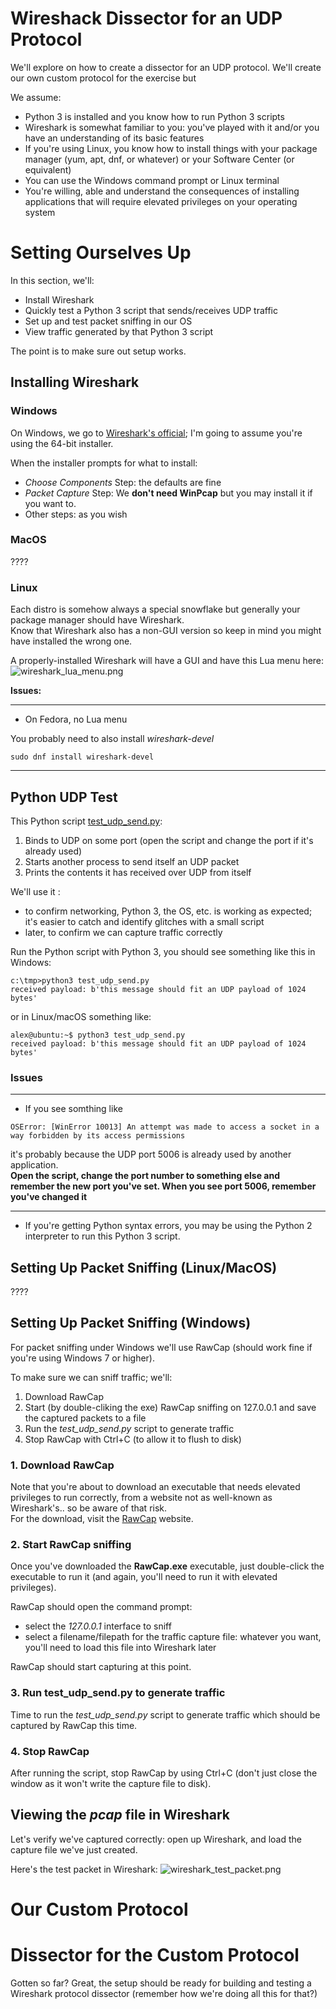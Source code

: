 # Wireshack Dissector for an UDP Protocol

We'll explore on how to create a dissector for an UDP protocol.
We'll create our own custom protocol for the exercise but 

We assume:
+ Python 3 is installed and you know how to run Python 3 scripts
+ Wireshark is somewhat familiar to you: you've played with it and/or you have an understanding of its basic features 
+ If you're using Linux, you know how to install things with your package manager (yum, apt, dnf, or whatever) or your Software Center (or equivalent)
+ You can use the Windows command prompt or Linux terminal
+ You're willing, able and understand the consequences of installing applications that will require elevated privileges on your operating system

# Setting Ourselves Up
In this section, we'll:

+ Install Wireshark
+ Quickly test a Python 3 script that sends/receives UDP traffic
+ Set up and test packet sniffing in our OS
+ View traffic generated by that Python 3 script

The point is to make sure out setup works.


## Installing Wireshark
### Windows
On Windows, we go to [Wireshark's official](https://www.wireshark.org/download.html); I'm going to assume you're using the 64-bit installer.

When the installer prompts for what to install:
+ *Choose Components* Step: the defaults are fine
+ *Packet Capture* Step: We **don't need WinPcap** but you may install it if you want to.
+ Other steps: as you wish

### MacOS

????

### Linux
Each distro is somehow always a special snowflake but generally your package manager should have Wireshark.   
Know that Wireshark also has a non-GUI version so keep in mind you might have installed the wrong one.

A properly-installed Wireshark will have a GUI and have this Lua menu here:
![wireshark_lua_menu.png](/assets/dissector/wireshark_lua_menu.png)

**Issues:**

---
+ On Fedora, no Lua menu  

You probably need to also install *wireshark-devel*

```
sudo dnf install wireshark-devel
 ```

---

## Python UDP Test
This Python script [test_udp_send.py](/assets/dissector/test_udp_send.py]):  
1. Binds to UDP on some port (open the script and change the port if it's already used)
2. Starts another process to send itself an UDP packet
3. Prints the contents it has received over UDP from itself

We'll use it :
+ to confirm networking, Python 3, the OS, etc. is working as expected; it's easier to catch and identify glitches with a small script
+ later, to confirm we can capture traffic correctly

Run the Python script with Python 3, you should see something like this in Windows:

```
c:\tmp>python3 test_udp_send.py  
received payload: b'this message should fit an UDP payload of 1024 bytes' 
```

or in Linux/macOS something like:

```
alex@ubuntu:~$ python3 test_udp_send.py
received payload: b'this message should fit an UDP payload of 1024 bytes'
```
### Issues

---
+ If you see somthing like  
 ```
OSError: [WinError 10013] An attempt was made to access a socket in a way forbidden by its access permissions
```
it's probably because the UDP port 5006 is already used by another application.  
**Open the script, change the port number to something else and remember the new port you've set. When you see port 5006, remember you've changed it**

---
+ If you're getting Python syntax errors, you may be using the Python 2 interpreter to run this Python 3 script.

## Setting Up Packet Sniffing (Linux/MacOS)

????

## Setting Up Packet Sniffing (Windows)
For packet sniffing under Windows we'll use RawCap (should work fine if you're using Windows 7 or higher).

To make sure we can sniff traffic; we'll:
1. Download RawCap
2. Start (by double-cliking the exe) RawCap sniffing on 127.0.0.1 and save the captured packets to a file
3. Run the *test_udp_send.py* script to generate traffic
4. Stop RawCap with Ctrl+C (to allow it to flush to disk)

### 1. Download RawCap
Note that you're about to download an executable that needs elevated privileges to run correctly, from a website not as well-known as Wireshark's.. so be aware of that risk.  
For the download, visit the [RawCap](http://www.netresec.com/?page=RawCap) website.

### 2. Start RawCap sniffing
Once you've downloaded the **RawCap.exe** executable, just double-click the executable to run it (and again, you'll need to run it with elevated privileges).

RawCap should open the command prompt:
+ select the *127.0.0.1* interface to sniff
+ select a filename/filepath for the traffic capture file: whatever you want, you'll need to load this file into Wireshark later  

RawCap should start capturing at this point.

### 3. Run test_udp_send.py to generate traffic
Time to run the *test_udp_send.py* script to generate traffic which should be captured by RawCap this time.

### 4. Stop RawCap
After running the script, stop RawCap by using Ctrl+C (don't just close the window as it won't write the capture file to disk).

## Viewing the *pcap* file in Wireshark
Let's verify we've captured correctly: open up Wireshark, and load the capture file we've just created.

Here's the test packet in Wireshark:
![wireshark_test_packet.png](/assets/dissector/wireshark_test_packet.png)


# Our Custom Protocol






# Dissector for the Custom Protocol

Gotten so far? Great, the setup should be ready for building and testing a Wireshark protocol dissector (remember how we're doing all this for that?)




